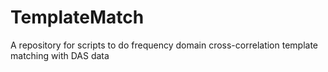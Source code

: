 # TemplateMatch
A repository for scripts to do frequency domain cross-correlation template matching with DAS data
